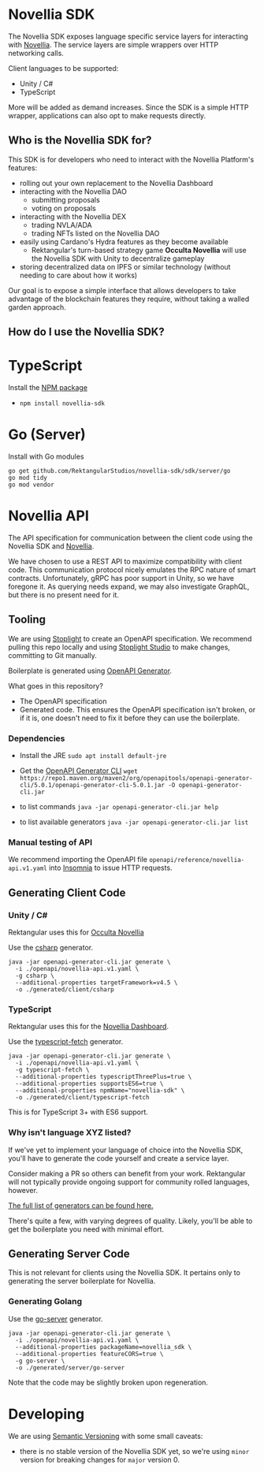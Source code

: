 # Novellia SDK

The Novellia SDK exposes language specific service layers for interacting with [Novellia](https://github.com/RektangularStudios/novellia). The service layers are simple wrappers over HTTP networking calls.

Client languages to be supported:
- Unity / C#
- TypeScript

More will be added as demand increases. Since the SDK is a simple HTTP wrapper, applications can also opt to make requests directly.

## Who is the Novellia SDK for?

This SDK is for developers who need to interact with the Novellia Platform's features:
- rolling out your own replacement to the Novellia Dashboard
- interacting with the Novellia DAO
  - submitting proposals
  - voting on proposals
- interacting with the Novellia DEX
  - trading NVLA/ADA
  - trading NFTs listed on the Novellia DAO
- easily using Cardano's Hydra features as they become available
  - Rektangular's turn-based strategy game **Occulta Novellia** will use the Novellia SDK with Unity to decentralize gameplay
- storing decentralized data on IPFS or similar technology (without needing to care about how it works)

Our goal is to expose a simple interface that allows developers to take advantage of the blockchain features they require, without taking a walled garden approach.

## How do I use the Novellia SDK?

# TypeScript

Install the [NPM package](https://www.npmjs.com/package/novellia-sdk)
- `npm install novellia-sdk`

# Go (Server)

Install with Go modules

```
go get github.com/RektangularStudios/novellia-sdk/sdk/server/go
go mod tidy
go mod vendor
```

# Novellia API

The API specification for communication between the client code using the Novellia SDK and [Novellia](https://github.com/RektangularStudios/novellia).

We have chosen to use a REST API to maximize compatibility with client code. This communication protocol nicely emulates the RPC nature of smart contracts. Unfortunately, gRPC has poor support in Unity, so we have foregone it. As querying needs expand, we may also investigate GraphQL, but there is no present need for it.

## Tooling

We are using [Stoplight](https://stoplight.io/) to create an OpenAPI specification. We recommend pulling this repo locally and using [Stoplight Studio](https://stoplight.io/studio/) to make changes, committing to Git manually.

Boilerplate is generated using [OpenAPI Generator](https://github.com/OpenAPITools/openapi-generator).

What goes in this repository?
- The OpenAPI specification
- Generated code. This ensures the OpenAPI specification isn't broken, or if it is, one doesn't need to fix it before they can use the boilerplate.

### Dependencies

- Install the JRE
`sudo apt install default-jre`

- Get the [OpenAPI Generator CLI](https://github.com/OpenAPITools/openapi-generator)
`wget https://repo1.maven.org/maven2/org/openapitools/openapi-generator-cli/5.0.1/openapi-generator-cli-5.0.1.jar -O openapi-generator-cli.jar`

- to list commands
`java -jar openapi-generator-cli.jar help`

- to list available generators
`java -jar openapi-generator-cli.jar list`

### Manual testing of API

We recommend importing the OpenAPI file `openapi/reference/novellia-api.v1.yaml` into [Insomnia](https://insomnia.rest/) to issue HTTP requests.

## Generating Client Code

### Unity / C#

Rektangular uses this for [Occulta Novellia](https://rektangularstudios.com/occulta-novellia/)

Use the [csharp](https://github.com/OpenAPITools/openapi-generator/blob/master/docs/generators/csharp.md) generator.

```
java -jar openapi-generator-cli.jar generate \
  -i ./openapi/novellia-api.v1.yaml \
  -g csharp \
  --additional-properties targetFramework=v4.5 \
  -o ./generated/client/csharp
```

### TypeScript

Rektangular uses this for the [Novellia Dashboard](https://rektangularstudios.com/).

Use the [typescript-fetch](https://github.com/OpenAPITools/openapi-generator/blob/master/docs/generators/typescript-fetch.md) generator.

```
java -jar openapi-generator-cli.jar generate \
  -i ./openapi/novellia-api.v1.yaml \
  -g typescript-fetch \
  --additional-properties typescriptThreePlus=true \
  --additional-properties supportsES6=true \
  --additional-properties npmName="novellia-sdk" \
  -o ./generated/client/typescript-fetch
```

This is for TypeScript 3+ with ES6 support.

### Why isn't language XYZ listed?

If we've yet to implement your language of choice into the Novellia SDK, you'll have to generate the code yourself and create a service layer.

Consider making a PR so others can benefit from your work. Rektangular will not typically provide ongoing support for community rolled languages, however.

[The full list of generators can be found here.](https://github.com/OpenAPITools/openapi-generator/tree/master/docs/generators)

There's quite a few, with varying degrees of quality. Likely, you'll be able to get the boilerplate you need with minimal effort.

## Generating Server Code

This is not relevant for clients using the Novellia SDK. It pertains only to generating the server boilerplate for Novellia.

### Generating Golang

Use the [go-server](https://github.com/OpenAPITools/openapi-generator/blob/master/docs/generators/go-server.md) generator.

```
java -jar openapi-generator-cli.jar generate \
  -i ./openapi/novellia-api.v1.yaml \
  --additional-properties packageName=novellia_sdk \
  --additional-properties featureCORS=true \
  -g go-server \
  -o ./generated/server/go-server
```

Note that the code may be slightly broken upon regeneration.

# Developing

We are using [Semantic Versioning](https://semver.org/) with some small caveats:
- there is no stable version of the Novellia SDK yet, so we're using `minor` version for breaking changes for `major` version 0.
